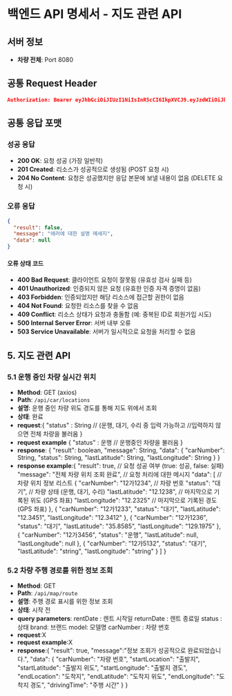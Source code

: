 # 백엔드 API 명세서 - 지도 관련 API

## 서버 정보

- **차량 전체**: Port 8080

## 공통 Request Header

```json
Authorization: Bearer eyJhbGciOiJIUzI1NiIsInR5cCI6IkpXVCJ9.eyJzdWIiOiJhZG1pblVzZXIxIiwicm9sZXMiOlsiQURNSU4iLCJVU0VSIl0sImlhdCI6MTY3ODkwNTYwMCwiZXhwIjoxNjc4OTA5MjAwfQ.some_very_long_jwt_string
```

## 공통 응답 포맷

### 성공 응답

- **200 OK**: 요청 성공 (가장 일반적)
- **201 Created**: 리소스가 성공적으로 생성됨 (POST 요청 시)
- **204 No Content**: 요청은 성공했지만 응답 본문에 보낼 내용이 없음 (DELETE 요청 시)

### 오류 응답

```json
{
  "result": false,
  "message": "에러에 대한 설명 메세지",
  "data": null
}
```

#### 오류 상태 코드

- **400 Bad Request**: 클라이언트 요청이 잘못됨 (유효성 검사 실패 등)
- **401 Unauthorized**: 인증되지 않은 요청 (유효한 인증 자격 증명이 없음)
- **403 Forbidden**: 인증되었지만 해당 리소스에 접근할 권한이 없음
- **404 Not Found**: 요청한 리소스를 찾을 수 없음
- **409 Conflict**: 리소스 상태가 요청과 충돌함 (예: 중복된 ID로 회원가입 시도)
- **500 Internal Server Error**: 서버 내부 오류
- **503 Service Unavailable**: 서버가 일시적으로 요청을 처리할 수 없음

## 5. 지도 관련 API

### 5.1 운행 중인 차량 실시간 위치

- **Method**: GET (axios)
- **Path**: `/api/car/locations`
- **설명**: 운행 중인 차량 위도 경도를 통해 지도 위에서 조회
- **상태**: 완료
- **request**:{
  "status" : String // (운행, 대기, 수리 중 입력 가능하고
  //입력하지 않으면 전체 차량을 불러옴
  }
- **request example**
  {
  "status" : 운행 // 운행중인 차량을 불러옴
  }
- **response**:
  {
  "result": boolean,
  "message": String,
  "data": {
  "carNumber": String,
  "status": String,
  "lastLatitude": String,
  "lastLongitude": String
  }
  }
- **response example**:{
  "result": true, // 요청 성공 여부 (true: 성공, false: 실패)
  "message": "전체 차량 위치 조회 완료", // 요청 처리에 대한 메시지
  "data": [ // 차량 위치 정보 리스트
  {
  "carNumber": "12가1234", // 차량 번호
  "status": "대기", // 차량 상태 (운행, 대기, 수리)
  "lastLatitude": "12.1238", // 마지막으로 기록된 위도 (GPS 좌표)
  "lastLongitude": "12.2325" // 마지막으로 기록된 경도 (GPS 좌표)
  },
  {
  "carNumber": "12가1233",
  "status": "대기",
  "lastLatitude": "12.3451",
  "lastLongitude": "12.3412"
  },
  {
  "carNumber": "12가1236",
  "status": "대기",
  "lastLatitude": "35.8585",
  "lastLongitude": "129.1975"
  },
  {
  "carNumber": "12가3456",
  "status": "운행",
  "lastLatitude": null,
  "lastLongitude": null
  },
  {
  "carNumber": "12가5132",
  "status": "대기",
  "lastLatitude": "string",
   "lastLongitude": "string"
  }
  ]
  }

### 5.2 차량 주행 경로를 위한 정보 조회

- **Method**: GET
- **Path**: `/api/map/route`
- **설명**: 주행 경로 표시를 위한 정보 조회
- **상태**: 시작 전
- **query parameters**:
  rentDate : 렌트 시작일
  returnDate : 렌트 종료일
  status : 상태
  brand: 브랜드
  model: 모델명
  carNumber : 차량 번호
- **request**:X
- **request example**:X
- **response**:{
  "result": true,
  "message":"정보 조회가 성공적으로 완료되었습니다.",
  "data": {
  "carNumber": "차량 번호",
  "startLocation": "출발지",
  "startLatitude": "출발지 위도",
  "startLongitude": "출발지 경도",
  "endLocation": "도착지",
  "endLatitude": "도착지 위도",
  "endLongitude": "도착지 경도",
  "drivingTime": "주행 시간"
  }
  }

